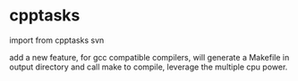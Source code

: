 # cpptasks
import from cpptasks svn

add a new feature, for gcc compatible compilers, will generate a Makefile in output directory and call make to compile, leverage the multiple cpu power.
